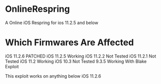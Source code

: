# OnlineRespring
A Online iOS Respring for ios 11.2.5 and below

# Which Firmwares Are Affected

iOS 11.2.6 PATCHED
iOS 11.2.5 Working
iOS 11.2.2 Not Tested
iOS 11.2.1 Not Tested
iOS 11.2 Working
iOS 10.3 Not Tested
9.3.5 Working With Blake Exploit

This exploit works on anything below iOS 11.2.6
